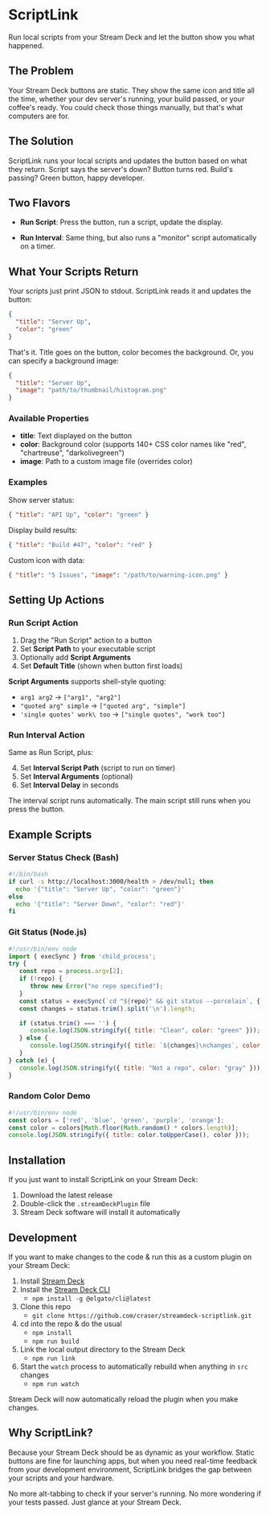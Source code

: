 # ScriptLink

Run local scripts from your Stream Deck and let the button show you what happened.

## The Problem

Your Stream Deck buttons are static. They show the same icon and title all the time, whether your dev server's running, your build passed, or your coffee's ready. You could check those things manually, but that's what computers are for.

## The Solution

ScriptLink runs your local scripts and updates the button based on what they return. Script says the server's down? Button turns red. Build's passing? Green button, happy developer.

## Two Flavors

- **Run Script**: Press the button, run a script, update the display.

- **Run Interval**: Same thing, but also runs a "monitor" script automatically on a timer.

## What Your Scripts Return

Your scripts just print JSON to stdout. ScriptLink reads it and updates the button:

```json
{
  "title": "Server Up",
  "color": "green"
}
```

That's it. Title goes on the button, color becomes the background.  Or, you can specify a background image:

```json
{
  "title": "Server Up",
  "image": "path/to/thumbnail/histogram.png"
}
```

### Available Properties

- **title**: Text displayed on the button
- **color**: Background color (supports 140+ CSS color names like "red", "chartreuse", "darkolivegreen")  
- **image**: Path to a custom image file (overrides color)

### Examples

Show server status:
```json
{ "title": "API Up", "color": "green" }
```

Display build results:
```json
{ "title": "Build #47", "color": "red" }
```

Custom icon with data:
```json
{ "title": "5 Issues", "image": "/path/to/warning-icon.png" }
```

## Setting Up Actions

### Run Script Action

1. Drag the "Run Script" action to a button
2. Set **Script Path** to your executable script
3. Optionally add **Script Arguments** 
4. Set **Default Title** (shown when button first loads)

**Script Arguments** supports shell-style quoting:
- `arg1 arg2` → `["arg1", "arg2"]`
- `"quoted arg" simple` → `["quoted arg", "simple"]`  
- `'single quotes' work\ too` → `["single quotes", "work too"]`

### Run Interval Action

Same as Run Script, plus:

4. Set **Interval Script Path** (script to run on timer)
5. Set **Interval Arguments** (optional)
6. Set **Interval Delay** in seconds

The interval script runs automatically. The main script still runs when you press the button.

## Example Scripts

### Server Status Check (Bash)
```bash
#!/bin/bash
if curl -s http://localhost:3000/health > /dev/null; then
  echo '{"title": "Server Up", "color": "green"}'
else
  echo '{"title": "Server Down", "color": "red"}'
fi
```

### Git Status (Node.js)
```javascript
#!/usr/bin/env node
import { execSync } from 'child_process';
try {
   const repo = process.argv[2];
   if (!repo) {
      throw new Error("no repo specified");
   }
   const status = execSync(`cd "${repo}" && git status --porcelain`, { encoding: 'utf8' });
   const changes = status.trim().split('\n').length;

   if (status.trim() === '') {
      console.log(JSON.stringify({ title: "Clean", color: "green" }));
   } else {
      console.log(JSON.stringify({ title: `${changes}\nchanges`, color: "orange" }));
   }
} catch (e) {
   console.log(JSON.stringify({ title: "Not a repo", color: "gray" }));
}
```

### Random Color Demo
```javascript
#!/usr/bin/env node
const colors = ['red', 'blue', 'green', 'purple', 'orange'];
const color = colors[Math.floor(Math.random() * colors.length)];
console.log(JSON.stringify({ title: color.toUpperCase(), color }));
```

## Installation

If you just want to install ScriptLink on your Stream Deck:

1. Download the latest release
2. Double-click the `.streamDeckPlugin` file
3. Stream Deck software will install it automatically

## Development 

If you want to make changes to the code & run this as a custom plugin on your Stream Deck:

1. Install [Stream Deck](https://www.elgato.com/us/en/s/downloads?product=Stream%20Deck)
2. Install the [Stream Deck CLI](https://docs.elgato.com/streamdeck/cli/intro/)
   - `npm install -g @elgato/cli@latest`
3. Clone this repo
   - `git clone https://github.com/craser/streamdeck-scriptlink.git`
4. cd into the repo & do the usual
   - `npm install`
   - `npm run build`
5. Link the local output directory to the Stream Deck
   - `npm run link`
6. Start the `watch` process to automatically rebuild when anything in `src` changes
   - `npm run watch`

Stream Deck will now automatically reload the plugin when you make changes.

## Why ScriptLink?

Because your Stream Deck should be as dynamic as your workflow. Static buttons are fine for launching apps, but when you need real-time feedback from your development environment, ScriptLink bridges the gap between your scripts and your hardware.

No more alt-tabbing to check if your server's running. No more wondering if your tests passed. Just glance at your Stream Deck.

